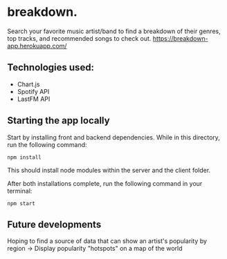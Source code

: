 # breakdown.
Search your favorite music artist/band to find a breakdown of their genres, top tracks, and recommended songs to check out.
https://breakdown-app.herokuapp.com/

## Technologies used:
* Chart.js
* Spotify API
* LastFM API


## Starting the app locally

Start by installing front and backend dependencies. While in this directory, run the following command:

```
npm install
```

This should install node modules within the server and the client folder.

After both installations complete, run the following command in your terminal:

```
npm start
```

## Future developments

Hoping to find a source of data that can show an artist's popularity by region
-> Display popularity "hotspots" on a map of the world
